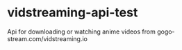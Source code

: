 # vidstreaming-api-test
Api for downloading or watching anime videos from gogo-stream.com/vidstreaming.io

